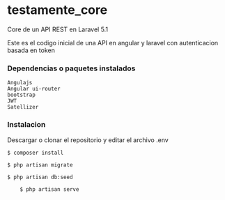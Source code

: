 # testamente_core


Core de un API REST en Laravel 5.1


Este es el codigo inicial de una API en angular y laravel con autenticacion basada en token


### Dependencias o paquetes instalados

    Angulajs
    Angular ui-router
    bootstrap
    JWT
    Satellizer

     

### Instalacion

Descargar o clonar el repositorio y editar el archivo .env 

	$ composer install
	
	$ php artisan migrate
	
	$ php artisan db:seed
       
        $ php artisan serve


